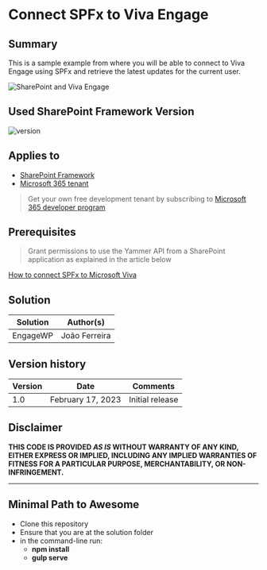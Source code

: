 # Connect SPFx to Viva Engage 

## Summary

 This is a sample example from where you will be able to connect to Viva Engage using SPFx and retrieve the latest updates for the current user.

![SharePoint and Viva Engage](https://handsontek.net/images/SharePoint/VivaEngage/animation.gif)

## Used SharePoint Framework Version

![version](https://img.shields.io/badge/version-1.13-green.svg)

## Applies to

- [SharePoint Framework](https://aka.ms/spfx)
- [Microsoft 365 tenant](https://docs.microsoft.com/en-us/sharepoint/dev/spfx/set-up-your-developer-tenant)

> Get your own free development tenant by subscribing to [Microsoft 365 developer program](http://aka.ms/o365devprogram)

## Prerequisites

> Grant permissions to use the Yammer API from a SharePoint application as explained in the article below

[How to connect SPFx to Microsoft Viva](https://sharepoint.handsontek.net/2023/02/18/connect-spfx-viva-engage/)

## Solution

| Solution    | Author(s)                                               |
| ----------- | ------------------------------------------------------- |
| EngageWP | João Ferreira |

## Version history

| Version | Date             | Comments        |
| ------- | ---------------- | --------------- |
| 1.0     | February 17, 2023 | Initial release |

## Disclaimer

**THIS CODE IS PROVIDED _AS IS_ WITHOUT WARRANTY OF ANY KIND, EITHER EXPRESS OR IMPLIED, INCLUDING ANY IMPLIED WARRANTIES OF FITNESS FOR A PARTICULAR PURPOSE, MERCHANTABILITY, OR NON-INFRINGEMENT.**

---

## Minimal Path to Awesome

- Clone this repository
- Ensure that you are at the solution folder
- in the command-line run:
  - **npm install**
  - **gulp serve**

